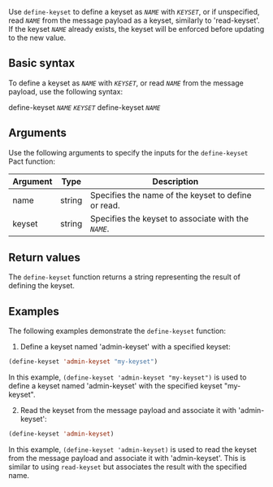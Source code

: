 Use `define-keyset` to define a keyset as *`NAME`* with *`KEYSET`*, or if unspecified, read *`NAME`* from the message payload as a keyset, similarly to 'read-keyset'. If the keyset *`NAME`* already exists, the keyset will be enforced before updating to the new value.

## Basic syntax

To define a keyset as *`NAME`* with *`KEYSET`*, or read *`NAME`* from the message payload, use the following syntax:

define-keyset *`NAME`* *`KEYSET`*
define-keyset *`NAME`*

## Arguments

Use the following arguments to specify the inputs for the `define-keyset` Pact function:

| Argument | Type   | Description                                                 |
|----------|--------|-------------------------------------------------------------|
| name     | string | Specifies the name of the keyset to define or read.         |
| keyset   | string | Specifies the keyset to associate with the *`NAME`*.        |

## Return values

The `define-keyset` function returns a string representing the result of defining the keyset.

## Examples

The following examples demonstrate the `define-keyset` function:

1. Define a keyset named 'admin-keyset' with a specified keyset:

```lisp
(define-keyset 'admin-keyset "my-keyset")
```

In this example, `(define-keyset 'admin-keyset "my-keyset")` is used to define a keyset named 'admin-keyset' with the specified keyset "my-keyset".

2. Read the keyset from the message payload and associate it with 'admin-keyset':

```lisp
(define-keyset 'admin-keyset)
```

In this example, `(define-keyset 'admin-keyset)` is used to read the keyset from the message payload and associate it with 'admin-keyset'. This is similar to using `read-keyset` but associates the result with the specified name.
